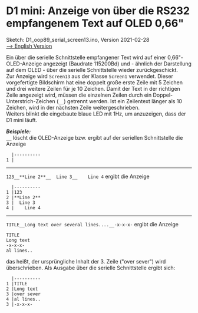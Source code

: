 # D1 mini: Anzeige von &uuml;ber die RS232 empfangenem Text auf OLED 0,66"
Sketch: D1_oop89_serial_screen13.ino, Version 2021-02-28   
[--> English Version](./README.md "English Version")   

Ein &uuml;ber die serielle Schnittstelle empfangener Text wird auf einer 0,66"-OLED-Anzeige angezeigt (Baudrate 115200Bd) und - &auml;hnlich der Darstellung auf dem OLED - &uuml;ber die serielle Schnittstelle wieder zur&uuml;ckgeschickt.   
Zur Anzeige wird `Screen13` aus der Klasse `Screen1` verwendet.  Dieser vorgefertigte Bildschirm hat eine doppelt gro&szlig;e erste Zeile mit 5 Zeichen und drei weitere Zeilen f&uuml;r je 10 Zeichen. Damit der Text in der richtigen Zeile angezeigt wird, m&uuml;ssen die einzelnen Zeilen durch ein Doppel-Unterstrich-Zeichen (`__`) getrennt werden. Ist ein Zeilentext l&auml;nger als 10 Zeichen, wird in der n&auml;chsten Zeile weitergeschrieben.   
Weiters blinkt die eingebaute blaue LED mit 1Hz, um anzuzeigen, dass der D1 mini l&auml;uft.   

__*Beispiele:*__   
`__` l&ouml;scht die OLED-Anzeige bzw. ergibt auf der seriellen Schnittstelle die Anzeige   
```
  |----------
1 |
```
-----   
`123__**Line 2**__  Line 3__    Line 4` ergibt die Anzeige   
```
  |----------
1 |123
2 |**Line 2**
3 |  Line 3
4 |    Line 4
```
-----   
`TITLE__Long text over several lines....__-x-x-x-` ergibt die Anzeige   
```
TITLE
Long text 
-x-x-x-
al lines..
```
das hei&szlig;t, der urspr&uuml;ngliche Inhalt der 3. Zeile ("over sever") wird &uuml;berschrieben. Als Ausgabe &uuml;ber die serielle Schnittstelle ergibt sich:   
```
  |----------
1 |TITLE
2 |Long text 
3 |over sever
4 |al lines..
3 |-x-x-x-
```   
 